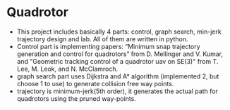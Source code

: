 # Quadrotor
- This project includes basically 4 parts: control, graph search, min-jerk trajectory design and lab. All of them are written in python.
- Control part is implementing papers: “Minimum snap trajectory generation and control for quadrotors” from D. Mellinger and V. Kumar, and "Geometric tracking control of a quadrotor uav on SE(3)" from T. Lee, M. Leok, and N. McClamroch.
- graph search part uses Dijkstra and A* algorithm (implemented 2, but choose 1 to use) to generate collision free way points.
- trajectory is minimum-jerk(5th order), it generates the actual path for quadrotors using the pruned way-points.
